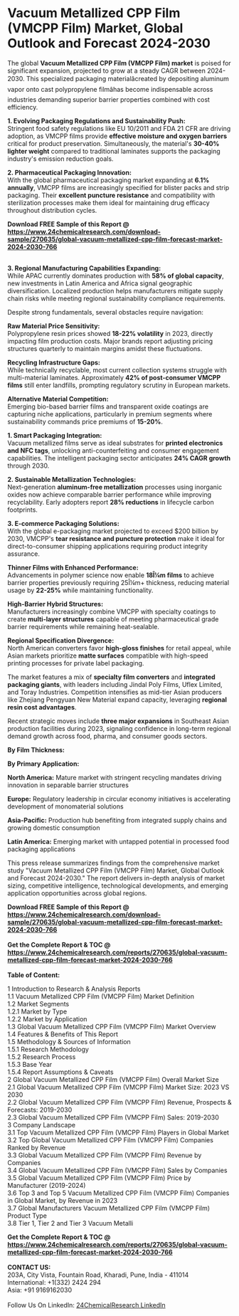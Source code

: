 <h1>Vacuum Metallized CPP Film (VMCPP Film) Market, Global Outlook and Forecast 2024-2030</h1><p>The global <strong>Vacuum Metallized CPP Film (VMCPP Film) market</strong> is poised for significant expansion, projected to grow at a steady CAGR between 2024-2030. This specialized packaging materialâcreated by depositing aluminum vapor onto cast polypropylene filmâhas become indispensable across industries demanding superior barrier properties combined with cost efficiency.</p><p><strong>1. Evolving Packaging Regulations and Sustainability Push:</strong><br>
Stringent food safety regulations like EU 10/2011 and FDA 21 CFR are driving adoption, as VMCPP films provide <strong>effective moisture and oxygen barriers</strong> critical for product preservation. Simultaneously, the material's <strong>30-40% lighter weight</strong> compared to traditional laminates supports the packaging industry's emission reduction goals.</p><p><strong>2. Pharmaceutical Packaging Innovation:</strong><br>
With the global pharmaceutical packaging market expanding at <strong>6.1% annually</strong>, VMCPP films are increasingly specified for blister packs and strip packaging. Their <strong>excellent puncture resistance</strong> and compatibility with sterilization processes make them ideal for maintaining drug efficacy throughout distribution cycles.</p><div><b>Download FREE Sample of this Report @ 
            <a href="https://www.24chemicalresearch.com/download-sample/270635/global-vacuum-metallized-cpp-film-forecast-market-2024-2030-766">
            https://www.24chemicalresearch.com/download-sample/270635/global-vacuum-metallized-cpp-film-forecast-market-2024-2030-766</a></b></div><br><p><strong>3. Regional Manufacturing Capabilities Expanding:</strong><br>
While APAC currently dominates production with <strong>58% of global capacity</strong>, new investments in Latin America and Africa signal geographic diversification. Localized production helps manufacturers mitigate supply chain risks while meeting regional sustainability compliance requirements.</p><p>Despite strong fundamentals, several obstacles require navigation:</p><p><strong>Raw Material Price Sensitivity:</strong><br>
	Polypropylene resin prices showed <strong>18-22% volatility</strong> in 2023, directly impacting film production costs. Major brands report adjusting pricing structures quarterly to maintain margins amidst these fluctuations.</p><p><strong>Recycling Infrastructure Gaps:</strong><br>
	While technically recyclable, most current collection systems struggle with multi-material laminates. Approximately <strong>42% of post-consumer VMCPP films</strong> still enter landfills, prompting regulatory scrutiny in European markets.</p><p><strong>Alternative Material Competition:</strong><br>
	Emerging bio-based barrier films and transparent oxide coatings are capturing niche applications, particularly in premium segments where sustainability commands price premiums of <strong>15-20%</strong>.</p><p><strong>1. Smart Packaging Integration:</strong><br>
Vacuum metallized films serve as ideal substrates for <strong>printed electronics and NFC tags</strong>, unlocking anti-counterfeiting and consumer engagement capabilities. The intelligent packaging sector anticipates <strong>24% CAGR growth</strong> through 2030.</p><p><strong>2. Sustainable Metallization Technologies:</strong><br>
Next-generation <strong>aluminum-free metallization</strong> processes using inorganic oxides now achieve comparable barrier performance while improving recyclability. Early adopters report <strong>28% reductions</strong> in lifecycle carbon footprints.</p><p><strong>3. E-commerce Packaging Solutions:</strong><br>
With the global e-packaging market projected to exceed $200 billion by 2030, VMCPP's <strong>tear resistance and puncture protection</strong> make it ideal for direct-to-consumer shipping applications requiring product integrity assurance.</p><p><strong>Thinner Films with Enhanced Performance:</strong><br>
	Advancements in polymer science now enable <strong>18Î¼m films</strong> to achieve barrier properties previously requiring 25Î¼m+ thickness, reducing material usage by <strong>22-25%</strong> while maintaining functionality.</p><p><strong>High-Barrier Hybrid Structures:</strong><br>
	Manufacturers increasingly combine VMCPP with specialty coatings to create <strong>multi-layer structures</strong> capable of meeting pharmaceutical grade barrier requirements while remaining heat-sealable.</p><p><strong>Regional Specification Divergence:</strong><br>
	North American converters favor <strong>high-gloss finishes</strong> for retail appeal, while Asian markets prioritize <strong>matte surfaces</strong> compatible with high-speed printing processes for private label packaging.</p><p>The market features a mix of <strong>specialty film converters</strong> and <strong>integrated packaging giants</strong>, with leaders including Jindal Poly Films, Uflex Limited, and Toray Industries. Competition intensifies as mid-tier Asian producers like Zhejiang Pengyuan New Material expand capacity, leveraging <strong>regional resin cost advantages</strong>.</p><p>Recent strategic moves include <strong>three major expansions</strong> in Southeast Asian production facilities during 2023, signaling confidence in long-term regional demand growth across food, pharma, and consumer goods sectors.</p><p><strong>By Film Thickness:</strong></p><p><strong>By Primary Application:</strong></p><p><strong>North America:</strong> Mature market with stringent recycling mandates driving innovation in separable barrier structures</p><p><strong>Europe:</strong> Regulatory leadership in circular economy initiatives is accelerating development of monomaterial solutions</p><p><strong>Asia-Pacific:</strong> Production hub benefiting from integrated supply chains and growing domestic consumption</p><p><strong>Latin America:</strong> Emerging market with untapped potential in processed food packaging applications</p><p>This press release summarizes findings from the comprehensive market study "Vacuum Metallized CPP Film (VMCPP Film) Market, Global Outlook and Forecast 2024-2030." The report delivers in-depth analysis of market sizing, competitive intelligence, technological developments, and emerging application opportunities across global regions.</p><div><b>Download FREE Sample of this Report @ 
            <a href="https://www.24chemicalresearch.com/download-sample/270635/global-vacuum-metallized-cpp-film-forecast-market-2024-2030-766">
            https://www.24chemicalresearch.com/download-sample/270635/global-vacuum-metallized-cpp-film-forecast-market-2024-2030-766</a></b></div><br><div><b>Get the Complete Report & TOC @ 
            <a href="https://www.24chemicalresearch.com/reports/270635/global-vacuum-metallized-cpp-film-forecast-market-2024-2030-766">
            https://www.24chemicalresearch.com/reports/270635/global-vacuum-metallized-cpp-film-forecast-market-2024-2030-766</a></b></div><br>
            <b>Table of Content:</b><p>1 Introduction to Research & Analysis Reports<br />
    1.1 Vacuum Metallized CPP Film (VMCPP Film) Market Definition<br />
    1.2 Market Segments<br />
        1.2.1 Market by Type<br />
        1.2.2 Market by Application<br />
    1.3 Global Vacuum Metallized CPP Film (VMCPP Film) Market Overview<br />
    1.4 Features & Benefits of This Report<br />
    1.5 Methodology & Sources of Information<br />
        1.5.1 Research Methodology<br />
        1.5.2 Research Process<br />
        1.5.3 Base Year<br />
        1.5.4 Report Assumptions & Caveats<br />
2 Global Vacuum Metallized CPP Film (VMCPP Film) Overall Market Size<br />
    2.1 Global Vacuum Metallized CPP Film (VMCPP Film) Market Size: 2023 VS 2030<br />
    2.2 Global Vacuum Metallized CPP Film (VMCPP Film) Revenue, Prospects & Forecasts: 2019-2030<br />
    2.3 Global Vacuum Metallized CPP Film (VMCPP Film) Sales: 2019-2030<br />
3 Company Landscape<br />
    3.1 Top Vacuum Metallized CPP Film (VMCPP Film) Players in Global Market<br />
    3.2 Top Global Vacuum Metallized CPP Film (VMCPP Film) Companies Ranked by Revenue<br />
    3.3 Global Vacuum Metallized CPP Film (VMCPP Film) Revenue by Companies<br />
    3.4 Global Vacuum Metallized CPP Film (VMCPP Film) Sales by Companies<br />
    3.5 Global Vacuum Metallized CPP Film (VMCPP Film) Price by Manufacturer (2019-2024)<br />
    3.6 Top 3 and Top 5 Vacuum Metallized CPP Film (VMCPP Film) Companies in Global Market, by Revenue in 2023<br />
    3.7 Global Manufacturers Vacuum Metallized CPP Film (VMCPP Film) Product Type<br />
    3.8 Tier 1, Tier 2 and Tier 3 Vacuum Metalli</p><div><b>Get the Complete Report & TOC @ 
            <a href="https://www.24chemicalresearch.com/reports/270635/global-vacuum-metallized-cpp-film-forecast-market-2024-2030-766">
            https://www.24chemicalresearch.com/reports/270635/global-vacuum-metallized-cpp-film-forecast-market-2024-2030-766</a></b></div><br><b>CONTACT US:</b><br>
            203A, City Vista, Fountain Road, Kharadi, Pune, India - 411014<br>
            International: +1(332) 2424 294<br>
            Asia: +91 9169162030 <br><br>
            Follow Us On LinkedIn: <a href="https://www.linkedin.com/company/24chemicalresearch/">24ChemicalResearch LinkedIn</a>